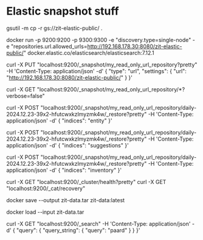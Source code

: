





# Elastic snapshot stuff


gsutil -m cp -r gs://zit-elastic-public/ .
 
docker run -p 9200:9200 -p 9300:9300 -e "discovery.type=single-node" -e "repositories.url.allowed_urls=http://192.168.178.30:8080/zit-elastic-public/" docker.elastic.co/elasticsearch/elasticsearch:7.12.1


curl -X PUT "localhost:9200/_snapshot/my_read_only_url_repository?pretty" -H 'Content-Type: application/json' -d'
{
  "type": "url",
  "settings": {
    "url": "http://192.168.178.30:8080/zit-elastic-public/"
  }
}'



curl -X GET "localhost:9200/_snapshot/my_read_only_url_repository/*?verbose=false"


curl -X POST "localhost:9200/_snapshot/my_read_only_url_repository/daily-2024.12.23-39x2-hfutcwxkzlmyzmk4w/_restore?pretty" -H 'Content-Type: application/json' -d'
{
  "indices": "entity" 
}'



curl -X POST "localhost:9200/_snapshot/my_read_only_url_repository/daily-2024.12.23-39x2-hfutcwxkzlmyzmk4w/_restore?pretty" -H 'Content-Type: application/json' -d'
{
  "indices": "suggestions"
}'


curl -X POST "localhost:9200/_snapshot/my_read_only_url_repository/daily-2024.12.23-39x2-hfutcwxkzlmyzmk4w/_restore?pretty" -H 'Content-Type: application/json' -d'
{
  "indices": "inventory"
}'



curl -X GET "localhost:9200/_cluster/health?pretty"
curl -X GET "localhost:9200/_cat/recovery"


docker save --output zit-data.tar zit-data:latest

docker load --input zit-data.tar

curl -X GET "localhost:9200/_search" -H 'Content-Type: application/json' -d'
{
  "query": {
    "query_string": {
      "query": "paard"
    }
  }
}'
